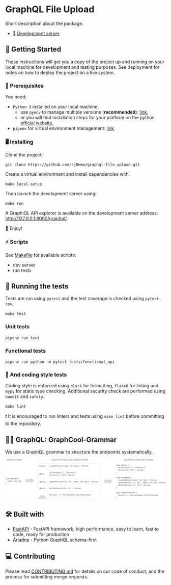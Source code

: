 # GraphQL File Upload

Short description about the package.

- 📀 [Development server](http://127.0.0.1:8000/graphql/)

## 🚀 Getting Started

These instructions will get you a copy of the project up and running on your local machine for development and testing purposes. See deployment for notes on how to deploy the project on a live system.

### 💼 Prerequisites

You need:

- `Python 3` installed on your local machine.
  - use `pyenv` to manage multiple versions (**recommended**): [link](https://github.com/pyenv/pyenv#simple-python-version-management-pyenv),
  - or you will find installation steps for your platform on the
    python [official website](https://www.python.org/downloads/),
- `pipenv` for virtual environment management: [link](https://formulae.brew.sh/formula/pipenv).

### 🖥 Installing

Clone the project:

```shell script
git clone https://github.com/rjNemo/graphql-file_upload.git
```

Create a virtual environment and install dependencies with:

```shell script
make local-setup
```

Then launch the development server using:

```shell script
make run
```

A GraphiQL API explorer is available on the development server address: http://127.0.0.1:8000/graphql/.

🎉 Enjoy!

### ⚡️ Scripts

See [Makefile](Makefile) for available scripts:

- dev server
- run tests

## 🧪 Running the tests

Tests are run using `pytest` and the test coverage is checked using `pytest-cov`.

```shell script
make test
```

### Unit tests

```shell script
pipenv run test
```

### Functional tests

```shell script
pipenv run python -m pytest tests/functional_api
```

### 💅 And coding style tests

Coding style is enforced using `black` for formatting, `flake8` for linting and `mypy` for static type checking. Additional
security check are performed using `bandit` and `safety`.

```shell script
make lint
```

❗️ It is encouraged to run linters and tests using `make lint` before committing to the repository.

## 👩‍🏫 GraphQL: GraphCool-Grammar

We use a GraphQL grammar to structure the endpoints systematically.

![GraphCool Grammar](./docs/graphcool_grammer.png)

## 🛠 Built with

- [FastAPI](https://fastapi.tiangolo.com/) - FastAPI framework, high performance, easy to learn, fast to code, ready for production
- [Ariadne](https://ariadnegraphql.org/) - Python GraphQL schema-first

## 💻 Contributing

Please read [CONTRIBUTING.md](CONTRIBUTING.md) for details on our code of conduct, and the process for submitting
merge requests.

